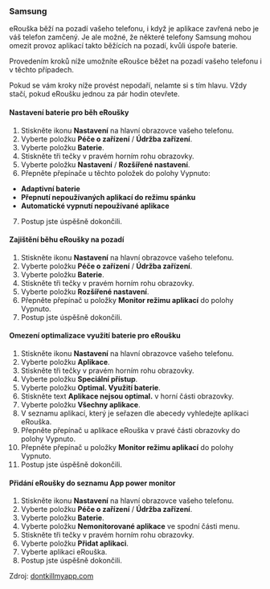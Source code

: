 ### Samsung

eRouška běží na pozadí vašeho telefonu, i když je aplikace zavřená nebo je váš telefon zamčený. Je ale možné, že některé telefony Samsung mohou omezit provoz aplikací takto běžících na pozadí, kvůli úspoře baterie.

Provedením kroků níže umožníte eRoušce běžet na pozadí vašeho telefonu i v těchto případech.

Pokud se vám kroky níže provést nepodaří, nelamte si s tím hlavu. Vždy stačí, pokud eRoušku jednou za pár hodin otevřete.

#### Nastavení baterie pro běh eRoušky

1. Stiskněte ikonu **Nastavení** na hlavní obrazovce vašeho telefonu.
2. Vyberte položku **Péče o zařízení** / **Údržba zařízení**.
3. Vyberte položku **Baterie**.
4. Stiskněte tři tečky v pravém horním rohu obrazovky.
5. Vyberte položku **Nastavení** / **Rozšířené nastavení**.
6. Přepněte přepínače u těchto položek do polohy Vypnuto:
- **Adaptivní baterie**
- **Přepnutí nepoužívaných aplikací do režimu spánku**
- **Automatické vypnutí nepoužívané aplikace**
7. Postup jste úspěšně dokončili.


#### Zajištění běhu eRoušky na pozadí

1. Stiskněte ikonu **Nastavení** na hlavní obrazovce vašeho telefonu.
2. Vyberte položku **Péče o zařízení** / **Údržba zařízení**.
3. Vyberte položku **Baterie**.
4. Stiskněte tři tečky v pravém horním rohu obrazovky.
5. Vyberte položku **Rozšířené nastavení**.
6. Přepněte přepínač u položky **Monitor režimu aplikací** do polohy Vypnuto.
7. Postup jste úspěšně dokončili.


#### Omezení optimalizace využití baterie pro eRoušku

1. Stiskněte ikonu **Nastavení** na hlavní obrazovce vašeho telefonu.
2. Vyberte položku **Aplikace**.
3. Stiskněte tři tečky v pravém horním rohu obrazovky.
4. Vyberte položku **Speciální přístup**.
5. Vyberte položku **Optimal. Využití baterie**.
6. Stiskněte text **Aplikace nejsou optimal.** v horní části obrazovky.
7. Vyberte položku **Všechny aplikace**.
8. V seznamu aplikací, který je seřazen dle abecedy vyhledejte aplikaci eRouška.
9. Přepněte přepínač u aplikace eRouška v pravé části obrazovky do polohy Vypnuto.
10. Přepněte přepínač u položky **Monitor režimu aplikací** do polohy Vypnuto.
11. Postup jste úspěšně dokončili.


#### Přidání eRoušky do seznamu App power monitor

1. Stiskněte ikonu **Nastavení** na hlavní obrazovce vašeho telefonu.
2. Vyberte položku **Péče o zařízení** / **Údržba zařízení**.
3. Vyberte položku **Baterie**.
4. Vyberte položku **Nemonitorované aplikace** ve spodní části menu.
5. Stiskněte tři tečky v pravém horním rohu obrazovky.
6. Vyberte položku **Přidat aplikaci**.
7. Vyberte aplikaci eRouška.
8. Postup jste úspěšně dokončili.


Zdroj: [dontkillmyapp.com](https://dontkillmyapp.com/?utm_source=erouska&utm_medium=odkaz&utm_campaign=koronavirus)

